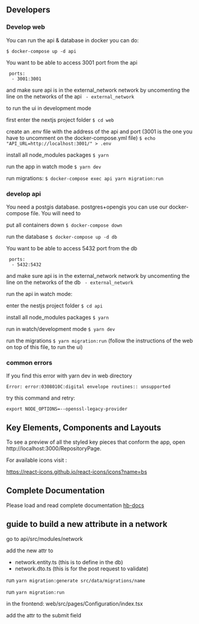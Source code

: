 

## Developers

### Develop web

You can run the api & database in docker you can do:

`$ docker-compose up -d api`

You want to be able to access 3001 port from the api
```
 ports: 
  - 3001:3001
```

and make sure api is in the external_network network by uncomenting the line on the networks of the api
` - external_network`

to run the ui in development mode

first enter the nextjs project folder
`$ cd web`

create an .env file with the address of the api and port (3001 is the one you have to uncomment on the docker-compose.yml file)
`$ echo "API_URL=http://localhost:3001/" > .env`

install all node_modules packages
`$ yarn`

run the app in watch mode
`$ yarn dev`

run migrations:
`$ docker-compose exec api yarn migration:run`
### develop api
You need a postgis database. postgres+opengis you can use our docker-compose file. You will need to 

put all containers down
`$ docker-compose down`

run the database
`$ docker-compose up -d db`

You want to be able to access 5432 port from the db
```
 ports: 
  - 5432:5432
```


and make sure api is in the external_network network by uncomenting the line on the networks of the db
` - external_network`

run the api in watch mode:

enter the nestjs project folder
`$ cd api`

install all node_modules packages
`$ yarn`

run in watch/development mode
`$ yarn dev`

run the migrations
`$ yarn migration:run`
(follow the instructions of the web on top of this file, to run the ui)

### common errors

If you find this error with yarn dev in web directory

`Error: error:0308010C:digital envelope routines:: unsupported`

try this command and retry:

`export NODE_OPTIONS=--openssl-legacy-provider`

## Key Elements, Components and Layouts

To see a preview of all the styled key pieces that conform the app, open http://localhost:3000/RepositoryPage.

For available icons visit :

https://react-icons.github.io/react-icons/icons?name=bs

## Complete Documentation

Please load and read complete documentation
[hb-docs](https://github.com/helpbuttons/hb-docs)


## guide to build a new attribute in a network

go to api/src/modules/network

add the new attr to 
 - network.entity.ts (this is to define in the db)
 - network.dto.ts (this is for the post request to validate)

run `yarn migration:generate src/data/migrations/name`

run `yarn migration:run`

in the frontend:
web/src/pages/Configuration/index.tsx

add the attr to the submit field
